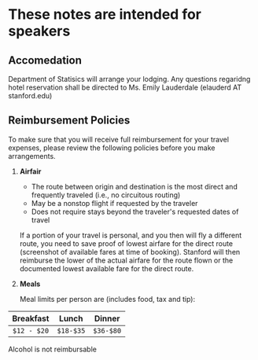 
# These notes are intended for speakers



## Accomedation
Department of Statisics will arrange your lodging. Any questions regaridng hotel reservation shall be directed to Ms. Emily Lauderdale (elauderd AT stanford.edu)

## Reimbursement Policies
To make sure that you will receive full reimbursement for your travel expenses, please review the following policies before you make arrangements.

1. **Airfair** 
   * The route between origin and destination is the most direct and frequently traveled (i.e., no circuitous routing)
   * May be a nonstop flight if requested by the traveler 	
   * Does not require stays beyond the traveler's requested dates of travel  
	
   If a portion of your travel is personal, and you then will fly a different route, you need to save proof of lowest airfare for the direct route (screenshot of available fares at time of booking). Stanford will then reimburse the lower of the actual airfare for the route flown or the documented lowest available fare for the direct route.  

2. **Meals**  

    Meal limits per person are (includes food, tax and tip): 

| Breakfast   |  Lunch  | Dinner   |
| :---------: |:-------:|:--------:|
|  `$12 - $20`|`$18-$35`|`$36-$80` |  

   Alcohol is not reimbursable


